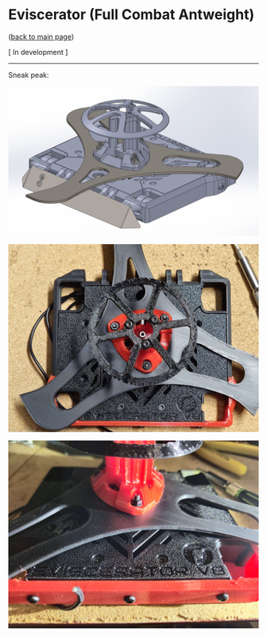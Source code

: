 # Eviscerator (Full Combat Antweight)

([back to main page](../README.md))

[ In development ]

---

Sneak peak:

![EviscerANT CAD](ImagesEviscerANT/a1.png)

![EviscerANT early](ImagesEviscerANT/a3.jpg)

![EviscerANT early](ImagesEviscerANT/a4.jpg)
